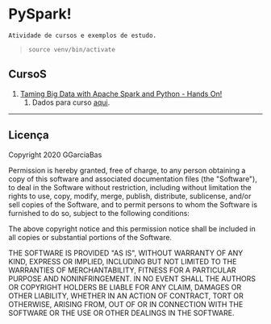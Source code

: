 # PySpark!

    Atividade de cursos e exemplos de estudo.

> `source venv/bin/activate`

## CursoS

1. [Taming Big Data with Apache Spark and Python - Hands On!](https://www.udemy.com/course/taming-big-data-with-apache-spark-hands-on)
   1. Dados para curso [aqui](https://sundog-education.com/spark-python/).


---
## Licença

Copyright 2020 GGarciaBas

Permission is hereby granted, free of charge, to any person obtaining a copy of this software and associated documentation files (the "Software"), to deal in the Software without restriction, including without limitation the rights to use, copy, modify, merge, publish, distribute, sublicense, and/or sell copies of the Software, and to permit persons to whom the Software is furnished to do so, subject to the following conditions:

The above copyright notice and this permission notice shall be included in all copies or substantial portions of the Software.

THE SOFTWARE IS PROVIDED "AS IS", WITHOUT WARRANTY OF ANY KIND, EXPRESS OR IMPLIED, INCLUDING BUT NOT LIMITED TO THE WARRANTIES OF MERCHANTABILITY, FITNESS FOR A PARTICULAR PURPOSE AND NONINFRINGEMENT. IN NO EVENT SHALL THE AUTHORS OR COPYRIGHT HOLDERS BE LIABLE FOR ANY CLAIM, DAMAGES OR OTHER LIABILITY, WHETHER IN AN ACTION OF CONTRACT, TORT OR OTHERWISE, ARISING FROM, OUT OF OR IN CONNECTION WITH THE SOFTWARE OR THE USE OR OTHER DEALINGS IN THE SOFTWARE.

